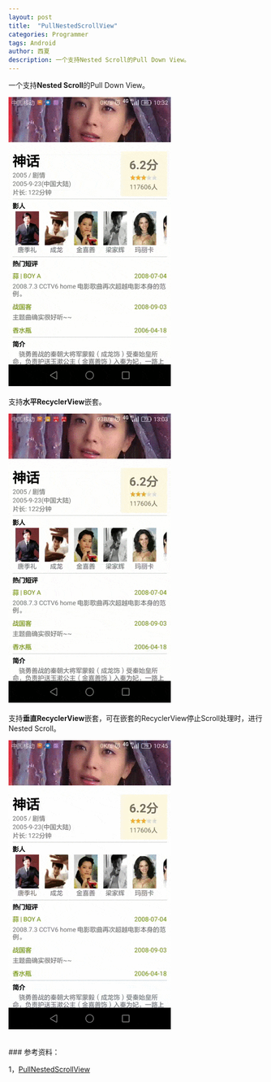 ```yaml
---
layout: post
title:  "PullNestedScrollView"
categories: Programmer
tags: Android
author: 西夏
description: 一个支持Nested Scroll的Pull Down View。
---
```


一个支持**Nested Scroll**的Pull Down View。

![Preview][default]
<br/>
<br/>
支持**水平RecyclerView**嵌套。

![Horizontal][horizontal]
<br/>
<br/>
支持**垂直RecyclerView**嵌套，可在嵌套的RecyclerView停止Scroll处理时，进行Nested Scroll。

![vertical][vertical]


<!-- 后面是文章参考资料 -->
<br/>
### 参考资料：

1，[PullNestedScrollView][github-homepage]

<!-- 文章插图和超链接 -->
[github-homepage]: https://github.com/zxixia/PullNestedScrollView
[default]: https://github.com/zxixia/PullNestedScrollView/blob/master/_assets/default.gif?raw=true
[horizontal]: https://raw.githubusercontent.com/zxixia/PullNestedScrollView/master/_assets/horizontal.gif
[vertical]: https://github.com/zxixia/PullNestedScrollView/blob/master/_assets/vertical.gif?raw=true